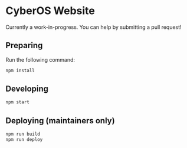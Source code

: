# CyberOS Website
Currently a work-in-progress. You can help by submitting a pull request!

## Preparing
Run the following command:
```sh
npm install
```

## Developing
```sh
npm start
```

## Deploying (maintainers only)
```sh
npm run build
npm run deploy
```
